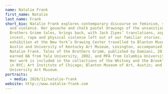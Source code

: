 ```yaml
---
name: Natalie Frank
first_name: Natalie
last_name: Frank
short_bio: Natalie Frank explores contemporary discourse on feminism, sexuality,
  and violence. Her gouache and chalk pastel drawings of the unsanitized
  Brothers Grimm tales, brings back, with Jack Zipes’ translations, aspects of
  incest, rape and physical violence left out of our familiar stories. The 2015
  exhibition at the New York’s Drawing Center travelled to Blanton Museum,
  Austin and University of Kentucky Art Museum, Lexington, accompanied by,
  Natalie Frank. Tales of the Brothers Grimm, published by Damiani, 2015. Frank
  earned BA from Yale University, 2002, and MFA from Columbia University, 2006.
  Her work is included in the collections of the Whitney and the Brooklyn Museum
  in NYC; Art Institute of Chicago; Blanton Museum of Art, Austin; and Yale
  University Art Museum.
portraits:
  - media: 2020/11/natalie-frank
website: http://www.natalie-frank.com
---
```


